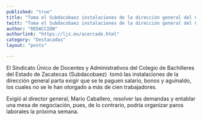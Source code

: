 ```yaml
---
published: "true"
title: "Toma el Subdacobaez instalaciones de la dirección general del Colegio de Bachilleres del Estado de Zacatecas para exigir pagos atrasados"
twitt: "Toma el Subdacobaez instalaciones de la dirección general del Colegio de Bachilleres del Estado de Zacatecas para exigir pagos atrasados"
author: "REDACCION"
authorlink: "https://ljz.mx/acercade.html"
category: "Destacadas"
layout: "posts"

---
```



  El Sindicato Único de Docentes y Administrativos del Colegio de Bachilleres del Estado de Zacatecas (Subdacobaez)  tomó las instalaciones de la dirección general parta exigir que se le paguen salario, bonos y aguinaldo, los cuales no se le han otorgado a más de cien trabajadores.



  Exigió al director general, Mario Caballero, resolver las demandas y entablar una mesa de negociación, pues, de lo contrario, podría organizar paros laborales la próxima semana.

